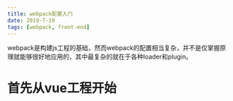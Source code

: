 ```yaml
---
title: webpack配置入门
date: 2019-7-19
tags: [webpack, front-end]
---
```


webpack是构建js工程的基础，然而webpack的配置相当复杂，并不是仅掌握原理就能够很好地应用的，其中最复杂的就在于各种loader和plugin。

# 首先从vue工程开始
